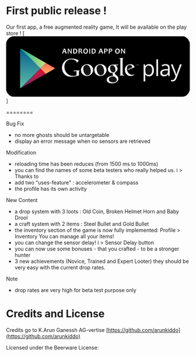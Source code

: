 First public release !
========
Our first app, a free augmented reality game, It will be available on the play store !
[![Download](static/standard-icon-googleplay-app-store.png)]

========

Bug Fix
* no more ghosts should be untargetable
* display an error message when no sensors are retrieved

Modification
* reloading time has been reduces (from 1500 ms to 1000ms)
* you can find the names of some beta testers who really helped us. i > Thanks to
* add two "uses-feature" : accelerometer & compass
* the profile has its own activity

New Content
* a drop system with 3 loots : Old Coin, Broken Helmet Horn and Baby Drool
* a craft system with 2 items : Steel Bullet and Gold Bullet
* the inventory section of the game is now fully implemented: Profile > Inventory You can manage all your items!
* you can change the sensor delay! i > Sensor Delay button
* you can now use some bonuses - that you crafted - to be a stronger hunter
* 3 new achievements (Novice, Trained and Expert Looter) they should be very easy with the current drop rates.

Note
* drop rates are very high for beta test purpose only

Credits and License
========
Credits go to K.Arun Ganessh AG-vertise [https://github.com/arunkiddo](https://github.com/arunkiddo)

Licensed under the Beerware License:
